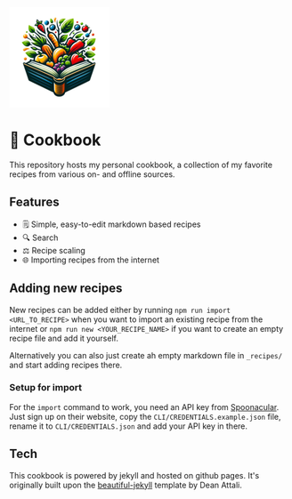 ![Cookbook logo, of a book with different vegetables and fruits emerging from it. Generated using DALL-E 3.](apple-touch-icon.png)

# 📖 Cookbook

This repository hosts my personal cookbook, a collection of my favorite recipes from various on- and offline sources.

## Features

- 🗒️ Simple, easy-to-edit markdown based recipes
- 🔍️ Search
- ⚖️ Recipe scaling
- 🌐 Importing recipes from the internet

## Adding new recipes
New recipes can be added either by running `npm run import <URL_TO_RECIPE>` when you want to import an existing recipe from the internet or `npm run new <YOUR_RECIPE_NAME>` if you want to create an empty recipe file and add it yourself.

Alternatively you can also just create ah empty markdown file in `_recipes/` and start adding recipes there.

### Setup for import

For the `import` command to work, you need an API key from [Spoonacular](https://spoonacular.com). Just sign up on their website, copy the `CLI/CREDENTIALS.example.json` file, rename it to `CLI/CREDENTIALS.json` and add your API key in there.

## Tech
This cookbook is powered by jekyll and hosted on github pages. It's originally built upon the [beautiful-jekyll](https://github.com/daattali/beautiful-jekyll) template by Dean Attali.
